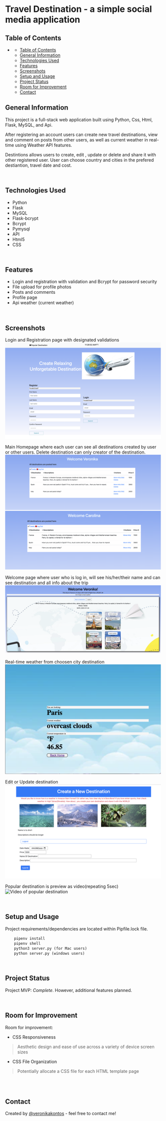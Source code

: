# Travel Destination - a simple social media application
<!-- > Live demo [_here_](https://www.example.com). -->

## Table of Contents
- 
  - [Table of Contents](#table-of-contents)
  - [General Information](#general-information)
  - [Technologies Used](#technologies-used)
  - [Features](#features)
  - [Screenshots](#screenshots)
  - [Setup and Usage](#setup-and-usage)
  - [Project Status](#project-status)
  - [Room for Improvement](#room-for-improvement)
  - [Contact](#contact)

## General Information
This project is a full-stack web application built using Python, Css, Html, Flask, MySQL, and Api. 

After registering an account users can create new travel destinations, view and comment on posts from other users, as well as current weather in real-time using Weather API features.

Destintions allows users to create, edit , update or delete and share it with other registered user. User can choose country and cities in the prefered destiantion, travel date and cost.

<br>


## Technologies Used
- Python
- Flask
- MySQL 
- Flask-bcrypt 
- Bcrypt
- Pymysql 
- API
- Html5
- CSS

<br>


## Features
- Login and registration with validation and Bcrypt for password security
- File upload for profile photos
- Posts and comments
- Profile page
- Api weather (current weather)


<br>


## Screenshots
Login and Registration page with designated validations 
![Login and Registration](/screenshots/logreg.png)

Main Homepage where each user can see all destinations created by user or other users. Delete destination can only creator of the destination.
![All Destinations](/screenshots/alldest.png)
![All Destinations](/screenshots/deletedest.png)

Welcome page where user who is log in, will see his/her/their name and can see destination and all info about the trip
![All Destinations](/screenshots/welcomedest.png)

Real-time weather from choosen city destination
![API](/screenshots/apiweather.png)

Edit or Update destination
![Edit/Update Profile](/screenshots/createdest.png)

Popular destination is preview as video(repeating 5sec)
![Video of popular destination](/screenshots/video.png)

<br>


## Setup and Usage
Project requirements/dependencies are located within Pipfile.lock file. 

        pipenv install 
        pipenv shell
        python3 server.py (for Mac users)
        python server.py (windows users)

<br>


## Project Status
Project MVP: _Complete_. However, additional features planned.

<br>

## Room for Improvement

Room for improvement:
- CSS Responsiveness
> Aesthetic design and ease of use across a variety of device screen sizes 
- CSS File Organization
> Potentially allocate a CSS file for each HTML template page
<br>

<br>

## Contact
Created by [@veronikakontos](https://www.linkedin.com/in/veronika-kontogiannopoulos/) - feel free to contact me!